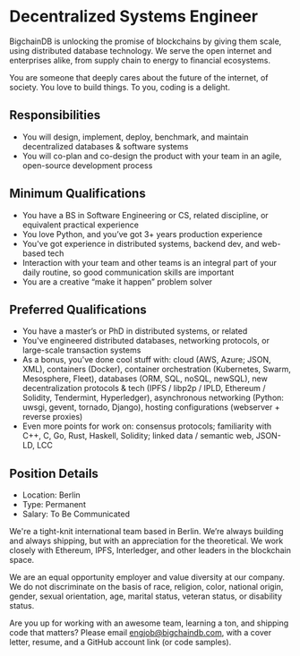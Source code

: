 # Decentralized Systems Engineer 
BigchainDB is unlocking the promise of blockchains by giving them scale, using distributed database technology. We serve the open internet and enterprises alike, from supply chain to energy to financial ecosystems. 

You are someone that deeply cares about the future of the internet, of society. You love to build things. To you, coding is a delight.

## Responsibilities 
* You will design, implement, deploy, benchmark, and maintain decentralized databases & software systems
* You will co-plan and co-design the product with your team in an agile, open-source development process

## Minimum Qualifications
* You have a BS in Software Engineering or CS, related discipline, or equivalent practical experience
* You love Python, and you’ve got 3+ years production experience
* You've got experience in distributed systems, backend dev, and web-based tech
* Interaction with your team and other teams is an integral part of your daily routine, so good communication skills are important
* You are a creative “make it happen” problem solver

## Preferred Qualifications
* You have a master’s or PhD in distributed systems, or related
* You've engineered distributed databases, networking protocols, or large-scale transaction systems
* As a bonus, you've done cool stuff with: cloud (AWS, Azure; JSON, XML), containers (Docker), container orchestration (Kubernetes, Swarm, Mesosphere, Fleet), databases (ORM, SQL, noSQL, newSQL), new decentralization protocols & tech (IPFS / libp2p / IPLD, Ethereum / Solidity, Tendermint, Hyperledger), asynchronous networking (Python: uwsgi, gevent, tornado, Django), hosting configurations (webserver + reverse proxies)
* Even more points for work on: consensus protocols; familiarity with C++, C, Go, Rust, Haskell, Solidity; linked data / semantic web, JSON-LD, LCC

## Position Details
* Location: Berlin
* Type: Permanent
* Salary: To Be Communicated

We're a tight-knit international team based in Berlin. We’re always building and always shipping, but with an appreciation for the theoretical. We work closely with Ethereum, IPFS, Interledger, and other leaders in the blockchain space. 

We are an equal opportunity employer and value diversity at our company. We do not discriminate on the basis of race, religion, color, national origin, gender, sexual orientation, age, marital status, veteran status, or disability status.

Are you up for working with an awesome team, learning a ton, and shipping code that matters? Please email <engjob@bigchaindb.com>, with a cover letter, resume, and a GitHub account link (or code samples).


